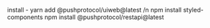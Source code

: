 install - yarn add @pushprotocol/uiweb@latest /n
          npm install styled-components 
          npm install @pushprotocol/restapi@latest
          
